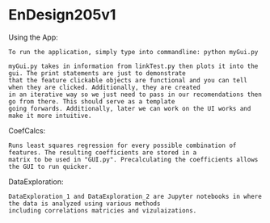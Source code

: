 # EnDesign205v1

Using the App:

    To run the application, simply type into commandline: python myGui.py

    myGui.py takes in information from linkTest.py then plots it into the gui. The print statements are just to demonstrate
    that the feature clickable objects are functional and you can tell when they are clicked. Additionally, they are created
    in an iterative way so we just need to pass in our recomendations then go from there. This should serve as a template
    going forwards. Additionally, later we can work on the UI works and make it more intuitive.

CoefCalcs:

    Runs least squares regression for every possible combination of features. The resulting coefficients are stored in a 
    matrix to be used in "GUI.py". Precalculating the coefficients allows the GUI to run quicker.

DataExploration:

    DataExploration_1 and DataExploration_2 are Jupyter notebooks in where the data is analyzed using various methods
    including correlations matricies and vizulaizations. 
